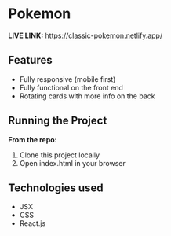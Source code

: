 # Pokemon

**LIVE LINK:** https://classic-pokemon.netlify.app/
## Features
* Fully responsive (mobile first)
* Fully functional on the front end
* Rotating cards with more info on the back


## Running the Project
**From the repo:**
1. Clone this project locally
2. Open index.html in your browser

## Technologies used 
* JSX
* CSS
* React.js
